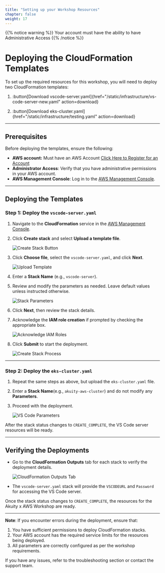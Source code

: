 ```yaml
---
title: "Setting up your Workshop Resources"
chapter: false
weight: 17
---
```


{{% notice warning %}}
Your account must have the ability to have Administrative Access
{{% /notice %}}

# Deploying the CloudFormation Templates  

To set up the required resources for this workshop, you will need to deploy two CloudFormation templates:  

1. :button[Download vscode-server.yaml]{href="/static/infrastructure/vs-code-server-new.yaml" action=download}

2. :button[Download eks-cluster.yaml]{href="/static/infrastructure/testing.yaml" action=download}

---

## Prerequisites  

Before deploying the templates, ensure the following:  

- **AWS account:** Must have an AWS Account [Click Here to Register for an Account](https://aws.amazon.com/free/?gclid=CjwKCAiApY-7BhBjEiwAQMrrEQvPVHrROjm_VPCmPQKxuQ5MDb45z8R8_aYf9qnh9YTa2K88EwxLoRoCZcoQAvD_BwE&trk=78b916d7-7c94-4cab-98d9-0ce5e648dd5f≻_channel=ps&ef_id=CjwKCAiApY-7BhBjEiwAQMrrEQvPVHrROjm_VPCmPQKxuQ5MDb45z8R8_aYf9qnh9YTa2K88EwxLoRoCZcoQAvD_BwE:G:s&s_kwcid=AL!4422!3!432339156165!e!!g!!aws%20account!9572385111!102212379047&all-free-tier.sort-by=item.additionalFields.SortRank&all-free-tier.sort-order=asc&awsf.Free%20Tier%20Types=*all&awsf.Free%20Tier%20Categories=*all)
- **Administrator Access**: Verify that you have administrative permissions in your AWS account.  
- **AWS Management Console**: Log in to the [AWS Management Console](https://aws.amazon.com/console/).  

---

## Deploying the Templates  

### Step 1: Deploy the `vscode-server.yaml`  

1. Navigate to the **CloudFormation** service in the [AWS Management Console](https://aws.amazon.com/console/).  
2. Click **Create stack** and select **Upload a template file**.

   ![Create Stack Button](/images/cloudformation-create-stack.png)  

3. Click **Choose file**, select the `vscode-server.yaml`, and click **Next**.  

   ![Upload Template](/images/cloudformation-upload-template.png)  

4. Enter a **Stack Name** (e.g., `vscode-server`).  
5. Review and modify the parameters as needed. Leave default values unless instructed otherwise.  

   ![Stack Parameters](/images/cloudformation-stack-parameters.png)  

6. Click **Next**, then review the stack details.  
7. Acknowledge the **IAM role creation** if prompted by checking the appropriate box.  

   ![Acknowledge IAM Roles](/images/cloudformation-acknowledge-iam.png)  

8. Click **Submit** to start the deployment.  

   ![Create Stack Process](/images/cloudformation-create-process.png)

---

### Step 2: Deploy the `eks-cluster.yaml`

1. Repeat the same steps as above, but upload the `eks-cluster.yaml` file.  
2. Enter a **Stack Name**(e.g., `akuity-aws-cluster`) and do not modify any **Parameters**.  
3. Proceed with the deployment.

   ![VS Code Parameters](/images/vscode-server-parameters.png)  

After the stack status changes to `CREATE_COMPLETE`, the VS Code server resources will be ready.  

---

## Verifying the Deployments  

- Go to the **CloudFormation Outputs** tab for each stack to verify the deployment details.  

   ![CloudFormation Outputs Tab](/images/cloudformation-outputs.png) 

- The `vscode-server.yaml` stack will provide the `VSCODEURL` and `Password` for accessing the VS Code server.

Once the stack status changes to `CREATE_COMPLETE`, the resources for the Akuity x AWS Workshop are ready.  

---

**Note**: If you encounter errors during the deployment, ensure that:  
1. You have sufficient permissions to deploy CloudFormation stacks.  
2. Your AWS account has the required service limits for the resources being deployed.  
3. All parameters are correctly configured as per the workshop requirements.  

If you have any issues, refer to the troubleshooting section or contact the support team.

